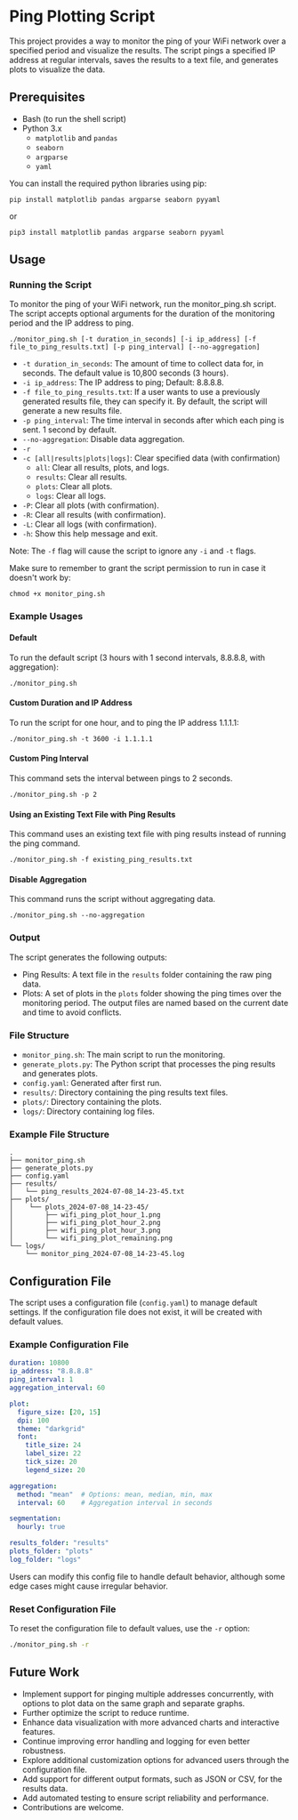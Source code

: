 # Ping Plotting Script

This project provides a way to monitor the ping of your WiFi network over a specified period and visualize the results. The script pings a specified IP address at regular intervals, saves the results to a text file, and generates plots to visualize the data.  

## Prerequisites

- Bash (to run the shell script)
- Python 3.x
    - `matplotlib` and `pandas`
    - `seaborn`
    - `argparse`
    - `yaml`

You can install the required python libraries using pip:

    
    pip install matplotlib pandas argparse seaborn pyyaml

or 

    pip3 install matplotlib pandas argparse seaborn pyyaml

## Usage

### Running the Script

To monitor the ping of your WiFi network, run the monitor_ping.sh script. The script accepts optional arguments for the duration of the monitoring period and the IP address to ping.

    ./monitor_ping.sh [-t duration_in_seconds] [-i ip_address] [-f file_to_ping_results.txt] [-p ping_interval] [--no-aggregation]

- ``` -t duration_in_seconds ```: The amount of time to collect data for, in seconds. The default value is 10,800 seconds (3 hours). 
- ```-i ip_address```: The IP address to ping; Default: 8.8.8.8.
- ```-f file_to_ping_results.txt```: If a user wants to use a previously generated results file, they can specify it. By default, the script will generate a new results file.
- ```-p ping_interval```: The time interval in seconds after which each ping is sent. 1 second by default. 
- `--no-aggregation`: Disable data aggregation.
- `-r`
- `-c [all|results|plots|logs]`: Clear specified data (with confirmation)
    - `all`: Clear all results, plots, and logs.
    - `results`: Clear all results.
    - `plots`: Clear all plots.
    - `logs`: Clear all logs.
- `-P`: Clear all plots (with confirmation).
- `-R`: Clear all results (with confirmation).
- `-L`: Clear all logs (with confirmation).
- `-h`: Show this help message and exit.

Note: The ```-f``` flag will cause the script to ignore any ```-i``` and ```-t``` flags.


Make sure to remember to grant the script permission to run in case it doesn't work by:

    chmod +x monitor_ping.sh

### Example Usages

#### Default
To run the default script (3 hours with 1 second intervals, 8.8.8.8, with aggregation):
    
    ./monitor_ping.sh 

#### Custom Duration and IP Address
To run the script for one hour, and to ping the IP address 1.1.1.1:

    ./monitor_ping.sh -t 3600 -i 1.1.1.1

#### Custom Ping Interval
This command sets the interval between pings to 2 seconds.

    ./monitor_ping.sh -p 2

#### Using an Existing Text File with Ping Results
This command uses an existing text file with ping results instead of running the ping command.

    ./monitor_ping.sh -f existing_ping_results.txt

#### Disable Aggregation
This command runs the script without aggregating data.

    ./monitor_ping.sh --no-aggregation

### Output

The script generates the following outputs:

- Ping Results: A text file in the ```results``` folder containing the raw ping data.
- Plots: A set of plots in the ```plots``` folder showing the ping times over the monitoring period.
The output files are named based on the current date and time to avoid conflicts.

### File Structure
- ```monitor_ping.sh```: The main script to run the monitoring.
- ```generate_plots.py```: The Python script that processes the ping results and generates plots.
- ```config.yaml```: Generated after first run. 
- ```results/```: Directory containing the ping results text files.
- ```plots/```: Directory containing the plots.
- ```logs/```: Directory containing log files.

### Example File Structure
```
.
├── monitor_ping.sh 
├── generate_plots.py 
├── config.yaml
├── results/
│   └── ping_results_2024-07-08_14-23-45.txt
├── plots/
│    └── plots_2024-07-08_14-23-45/
│        ├── wifi_ping_plot_hour_1.png
│        ├── wifi_ping_plot_hour_2.png
│        ├── wifi_ping_plot_hour_3.png
│        └── wifi_ping_plot_remaining.png	
└── logs/
    └── monitor_ping_2024-07-08_14-23-45.log
```

## Configuration File

The script uses a configuration file (```config.yaml```) to manage default settings. If the configuration file does not exist, it will be created with default values.

### Example Configuration File

```yaml
duration: 10800
ip_address: "8.8.8.8"
ping_interval: 1
aggregation_interval: 60

plot:
  figure_size: [20, 15]
  dpi: 100
  theme: "darkgrid"
  font:
    title_size: 24
    label_size: 22
    tick_size: 20
    legend_size: 20

aggregation:
  method: "mean"  # Options: mean, median, min, max
  interval: 60    # Aggregation interval in seconds

segmentation:
  hourly: true

results_folder: "results"
plots_folder: "plots"
log_folder: "logs"
```
Users can modify this config file to handle default behavior, although some edge cases might cause irregular behavior. 

### Reset Configuration File
To reset the configuration file to default values, use the `-r` option:

```bash
./monitor_ping.sh -r
```

## Future Work

- Implement support for pinging multiple addresses concurrently, with options to plot data on the same graph and separate graphs.
- Further optimize the script to reduce runtime.
- Enhance data visualization with more advanced charts and interactive features.
- Continue improving error handling and logging for even better robustness.
- Explore additional customization options for advanced users through the configuration file.
- Add support for different output formats, such as JSON or CSV, for the results data.
- Add automated testing to ensure script reliability and performance.
- Contributions are welcome.